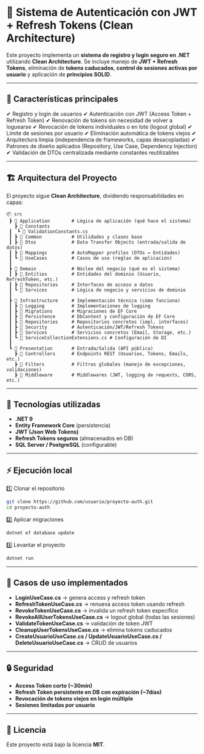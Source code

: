 
# 🔐 Sistema de Autenticación con JWT + Refresh Tokens (Clean Architecture)

Este proyecto implementa un **sistema de registro y login seguro en .NET** utilizando **Clean Architecture**.
Se incluye manejo de **JWT + Refresh Tokens**, eliminación de **tokens caducados**, **control de sesiones activas por usuario** y aplicación de **principios SOLID**.

---

## 📖 Características principales

✔ Registro y login de usuarios
✔ Autenticación con JWT (Access Token + Refresh Token)
✔ Renovación de tokens sin necesidad de volver a loguearse
✔ Revocación de tokens individuales o en lote (logout global)
✔ Límite de sesiones por usuario
✔ Eliminación automática de tokens viejos
✔ Arquitectura limpia (independencia de frameworks, capas desacopladas)
✔ Patrones de diseño aplicados (Repository, Use Case, Dependency Injection)
✔ Validación de DTOs centralizada mediante constantes reutilizables

---

## 🏗️ Arquitectura del Proyecto

El proyecto sigue **Clean Architecture**, dividiendo responsabilidades en capas:

```plaintext
📦 src
 ┣ 📂 Application        # Lógica de aplicación (qué hace el sistema)
   ┣ 📂 Constants
 ┃  ┗ 📜 ValidationConstants.cs
 ┃ ┣ 📂 Common           # Utilidades y clases base
 ┃ ┣ 📂 Dtos             # Data Transfer Objects (entrada/salida de datos)
 ┃ ┣ 📂 Mappings         # AutoMapper profiles (DTOs ↔ Entidades)
 ┃ ┗ 📂 UseCases         # Casos de uso (reglas de aplicación)
 ┃
 ┣ 📂 Domain             # Núcleo del negocio (qué es el sistema)
 ┃ ┣ 📂 Entities         # Entidades del dominio (Usuario, RefreshToken, etc.)
 ┃ ┣ 📂 Repositories     # Interfaces de acceso a datos
 ┃ ┗ 📂 Services         # Lógica de negocio y servicios de dominio
 ┃
 ┣ 📂 Infrastructure     # Implementación técnica (cómo funciona)
 ┃ ┣ 📂 Logging          # Implementaciones de logging
 ┃ ┣ 📂 Migrations       # Migraciones de EF Core
 ┃ ┣ 📂 Persistence      # DbContext y configuración de EF Core
 ┃ ┣ 📂 Repositories     # Repositorios concretos (impl. interfaces)
 ┃ ┣ 📂 Security         # Autenticación/JWT/Refresh Tokens
 ┃ ┣ 📂 Services         # Servicios concretos (Email, Storage, etc.)
 ┃ ┗ 📜 ServiceCollectionExtensions.cs # Configuración de DI
 ┃
 ┗ 📂 Presentation       # Entrada/Salida (API pública)
   ┣ 📂 Controllers      # Endpoints REST (Usuarios, Tokens, Emails, etc.)
   ┣ 📂 Filters          # Filtros globales (manejo de excepciones, validaciones)
   ┣ 📂 Middleware       # Middlewares (JWT, logging de requests, CORS, etc.)

```

---

## 🚀 Tecnologías utilizadas

* **.NET 9**
* **Entity Framework Core** (persistencia)
* **JWT (Json Web Tokens)**
* **Refresh Tokens seguros** (almacenados en DB)
* **SQL Server / PostgreSQL** (configurable)

---

## ⚡ Ejecución local

1️⃣ Clonar el repositorio

```bash
git clone https://github.com/usuario/proyecto-auth.git
cd proyecto-auth
```

2️⃣ Aplicar migraciones

```bash
dotnet ef database update
```

3️⃣ Levantar el proyecto

```bash
dotnet run
```

---

## 🧪 Casos de uso implementados

* **LoginUseCase.cs** → genera access y refresh token
* **RefreshTokenUseCase.cs** → renueva access token usando refresh
* **RevokeTokenUseCase.cs** → invalida un refresh token específico
* **RevokeAllUserTokensUseCase.cs** → logout global (todas las sesiones)
* **ValidateTokenUseCase.cs** → validación de token JWT
* **CleanupUserTokensUseCase.cs** → elimina tokens caducados
* **CreateUsuarioUseCase.cs / UpdateUsuarioUseCase.cs / DeleteUsuarioUseCase.cs** → CRUD de usuarios

---

## 🔒 Seguridad

* **Access Token corto (~30min)**
* **Refresh Token persistente en DB con expiración (~7días)**
* **Revocación de tokens viejos en login múltiple**
* **Sesiones limitadas por usuario**

---

## 📜 Licencia

Este proyecto está bajo la licencia **MIT**.


